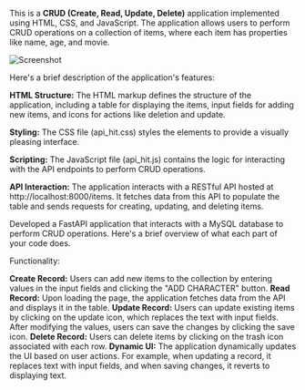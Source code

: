 This is a **CRUD (Create, Read, Update, Delete)** application implemented using HTML, CSS, and JavaScript. The application allows users to perform CRUD operations on a collection of items, where each item has properties like name, age, and movie.

![Screenshot](https://github.com/afrah10shabbeer/CRUD-Application/assets/50787871/7760d775-a454-48e0-b069-8de47949cac0)

Here's a brief description of the application's features:

**HTML Structure:** The HTML markup defines the structure of the application, including a table for displaying the items, input fields for adding new items, and icons for actions like deletion and update.

**Styling:** The CSS file (api_hit.css) styles the elements to provide a visually pleasing interface.

**Scripting:** The JavaScript file (api_hit.js) contains the logic for interacting with the API endpoints to perform CRUD operations.

**API Interaction:** The application interacts with a RESTful API hosted at http://localhost:8000/items. It fetches data from this API to populate the table and sends requests for creating, updating, and deleting items.

Developed a FastAPI application that interacts with a MySQL database to perform CRUD operations. Here's a brief overview of what each part of your code does.

Functionality:

**Create Record:** Users can add new items to the collection by entering values in the input fields and clicking the "ADD CHARACTER" button.
**Read Record:** Upon loading the page, the application fetches data from the API and displays it in the table.
**Update Record:** Users can update existing items by clicking on the update icon, which replaces the text with input fields. After modifying the values, users can save the changes by clicking the save icon.
**Delete Record:** Users can delete items by clicking on the trash icon associated with each row.
**Dynamic UI:** The application dynamically updates the UI based on user actions. For example, when updating a record, it replaces text with input fields, and when saving changes, it reverts to displaying text.
